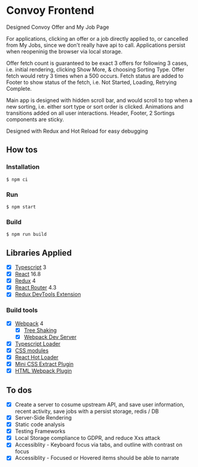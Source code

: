 # Convoy Frontend

Designed Convoy Offer and My Job Page

For applications, clicking an offer or a job directly applied to, or cancelled from My Jobs, since we don't really have api to call. Applications persist when reopeninig the browser via local storage.

Offer fetch count is guaranteed to be exact 3 offers for following 3 cases, i.e. initial rendering, clicking Show More, & choosing Sorting Type. Offer fetch would retry 3 times when a 500 occurs. Fetch status are added to Footer to show status of the fetch, i.e. Not Started, Loading, Retrying Complete.

Main app is designed with hidden scroll bar, and would scroll to top when a new sorting, i.e. either sort type or sort order is clicked. Animations and transitions added on all user interactions. Header, Footer, 2 Sortings components are sticky.

Designed with Redux and Hot Reload for easy debugging

## How tos

### Installation

```
$ npm ci
```

### Run

```
$ npm start
```

### Build

```
$ npm run build
```

## Libraries Applied

- [x] [Typescript](https://www.typescriptlang.org/) 3
- [x] [React](https://facebook.github.io/react/) 16.8
- [x] [Redux](https://github.com/reactjs/redux) 4
- [x] [React Router](https://github.com/ReactTraining/react-router) 4.3
- [x] [Redux DevTools Extension](https://github.com/zalmoxisus/redux-devtools-extension)

### Build tools

- [x] [Webpack](https://webpack.github.io) 4
  - [x] [Tree Shaking](https://medium.com/@Rich_Harris/tree-shaking-versus-dead-code-elimination-d3765df85c80)
  - [x] [Webpack Dev Server](https://github.com/webpack/webpack-dev-server)
- [x] [Typescript Loader](https://github.com/TypeStrong/ts-loader)
- [x] [CSS modules](https://github.com/css-modules/css-modules)
- [x] [React Hot Loader](https://github.com/gaearon/react-hot-loader)
- [x] [Mini CSS Extract Plugin](https://github.com/webpack-contrib/mini-css-extract-plugin)
- [x] [HTML Webpack Plugin](https://github.com/ampedandwired/html-webpack-plugin)

## To dos
- [x] Create a server to cosume upstream API, and save user information, recent activity, save jobs with a persist storage, redis / DB
- [x] Server-Side Rendering
- [x] Static code analysis
- [x] Testing Frameworks
- [x] Local Storage compliance to GDPR, and reduce Xxs attack
- [x] Accessiblity - Keyboard focus via tabs, and outline with contrast on focus
- [x] Accessiblity - Focused or Hovered items should be able to narrate